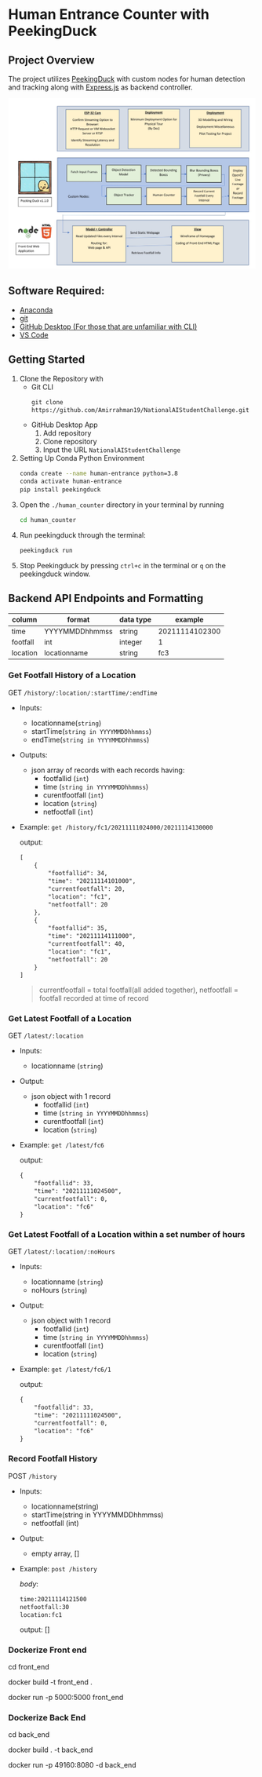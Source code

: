 # Human Entrance Counter with PeekingDuck

## Project Overview

The project utilizes [PeekingDuck](https://github.com/aimakerspace/PeekingDuck) with custom nodes for human detection and tracking along with [Express.js](https://expressjs.com/) as backend controller.

![tech-stack.png](tech-stack.jpg)


## Software Required:
- [Anaconda](https://www.anaconda.com/products/individual)
- [git](https://git-scm.com/downloads)
- [GitHub Desktop (For those that are unfamiliar with CLI)](https://desktop.github.com/)
- [VS Code](https://code.visualstudio.com/)

## Getting Started
1. Clone the Repository with 
    - Git CLI
        ```
        git clone https://github.com/Amirrahman19/NationalAIStudentChallenge.git
        ```
    - GitHub Desktop App
        1. Add repository
        2. Clone repository
        3. Input the URL `NationalAIStudentChallenge`
2. Setting Up Conda Python Environment
    ```bash
    conda create --name human-entrance python=3.8
    conda activate human-entrance
    pip install peekingduck
    ```
3. Open the `./human_counter` directory in your terminal by running
    ```bash
    cd human_counter
    ```
4. Run peekingduck through the terminal:
    ```bash
    peekingduck run
    ```
5. Stop Peekingduck by pressing `ctrl+c` in the terminal or `q` on the peekingduck window.

## Backend API Endpoints and Formatting

| column      | format              | data type       |example          |
| ---         | ---                 | ---             | ---             |
| time        | YYYYMMDDhhmmss      | string          |20211114102300   |
| footfall    | int                 | integer         |1                |
| location    | locationname        | string          |fc3              |

### Get Footfall History of a Location

GET `/history/:location/:startTime/:endTime`
- Inputs: 
    - locationname(`string`)
    - startTime(`string in YYYYMMDDhhmmss`)
    - endTime(`string in YYYYMMDDhhmmss`)
- Outputs: 
    - json array of records with each records having:
        - footfallid (`int`)
        - time (`string in YYYYMMDDhhmmss`)
        - curentfootfall (`int`)
        - location (`string`)
        - netfootfall (`int`)
- Example:
    ```get /history/fc1/20211111024000/20211114130000```

    output:
    ```
    [
        {
            "footfallid": 34,
            "time": "20211114101000",
            "currentfootfall": 20,
            "location": "fc1",
            "netfootfall": 20
        },
        {
            "footfallid": 35,
            "time": "20211114111000",
            "currentfootfall": 40,
            "location": "fc1",
            "netfootfall": 20
        }
    ]
    ```
    > currentfootfall = total footfall(all added together), netfootfall = footfall recorded at time of record

### Get Latest Footfall of a Location
GET `/latest/:location`
- Inputs: 
    - locationname (`string`)
- Output: 
    - json object with 1 record
        - footfallid (`int`)
        - time (`string in YYYYMMDDhhmmss`)
        - curentfootfall (`int`)
        - location (`string`)
- Example:
    ```get /latest/fc6```

    output:
    ```
    {
        "footfallid": 33,
        "time": "20211111024500",
        "currentfootfall": 0,
        "location": "fc6"
    }
    ```
    
### Get Latest Footfall of a Location within a set number of hours
GET `/latest/:location/:noHours`
- Inputs: 
    - locationname (`string`)
    - noHours (`string`)
- Output: 
    - json object with 1 record
        - footfallid (`int`)
        - time (`string in YYYYMMDDhhmmss`)
        - curentfootfall (`int`)
        - location (`string`)
- Example:
    ```get /latest/fc6/1```

    output:
    ```
    {
        "footfallid": 33,
        "time": "20211111024500",
        "currentfootfall": 0,
        "location": "fc6"
    }
    ```
    
### Record Footfall History
POST `/history`
- Inputs: 
    - locationname(string)
    - startTime(string in YYYYMMDDhhmmss)
    - netfootfall (int)
- Output: 
    - empty array, []
- Example:
    ```post /history```

    _body_:
    ```
    time:20211114121500
    netfootfall:30
    location:fc1
    ```
    output: []
### Dockerize Front end
cd front_end

docker build -t front_end .

docker run -p 5000:5000 front_end

### Dockerize Back End
cd back_end

docker build . -t back_end

docker run -p 49160:8080 -d back_end
